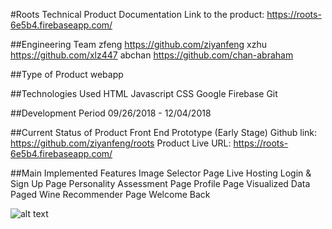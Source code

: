 #Roots Technical Product Documentation
Link to the product:
https://roots-6e5b4.firebaseapp.com/


##Engineering Team
zfeng https://github.com/ziyanfeng
xzhu https://github.com/xlz447
abchan https://github.com/chan-abraham

##Type of Product
webapp

##Technologies Used
HTML
Javascript
CSS
Google Firebase
Git

##Development Period
09/26/2018 - 12/04/2018

##Current Status of Product
Front End Prototype (Early Stage)
Github link: https://github.com/ziyanfeng/roots
Product Live URL: https://roots-6e5b4.firebaseapp.com/

##Main Implemented Features
Image Selector Page
Live Hosting
Login & Sign Up Page
Personality Assessment Page
Profile Page
Visualized Data Paged
Wine Recommender Page
Welcome Back


![alt text](https://github.com/ziyanfeng/roots/blob/master/misc/UserFlowDiagram.png "User Flow Diagram")
